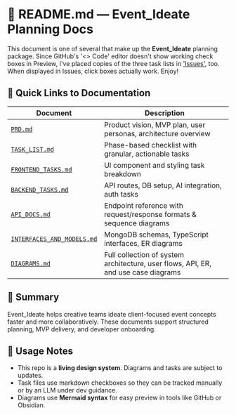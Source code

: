 # 📖 README.md — Event_Ideate Planning Docs

This document is one of several that make up the **Event_Ideate** planning package. Since GitHub's '<> Code' editor doesn't show working check boxes in Preview, I've placed copies of the three task lists in ['Issues'](https://github.com/sturchio/Section_AI_MMBA_Project__August_2025/issues), too. When displayed in Issues, click boxes actually work. Enjoy!  

## 🔗 Quick Links to Documentation

| Document | Description |
|----------|-------------|
| [`PRD.md`](./PRD.md) | Product vision, MVP plan, user personas, architecture overview |
| [`TASK_LIST.md`](./TASK_LIST.md) | Phase-based checklist with granular, actionable tasks |
| [`FRONTEND_TASKS.md`](./FRONTEND_TASKS.md) | UI component and styling task breakdown |
| [`BACKEND_TASKS.md`](./BACKEND_TASKS.md) | API routes, DB setup, AI integration, auth tasks |
| [`API_DOCS.md`](./API_DOCS.md) | Endpoint reference with request/response formats & sequence diagrams |
| [`INTERFACES_AND_MODELS.md`](./INTERFACES_AND_MODELS.md) | MongoDB schemas, TypeScript interfaces, ER diagrams |
| [`DIAGRAMS.md`](./DIAGRAMS.md) | Full collection of system architecture, user flows, API, ER, and use case diagrams |

## 🧠 Summary
Event_Ideate helps creative teams ideate client-focused event concepts faster and more collaboratively. These documents support structured planning, MVP delivery, and developer onboarding.

## 📁 Usage Notes
- This repo is a **living design system**. Diagrams and tasks are subject to updates.
- Task files use markdown checkboxes so they can be tracked manually or by an LLM under dev guidance.
- Diagrams use **Mermaid syntax** for easy preview in tools like GitHub or Obsidian.

